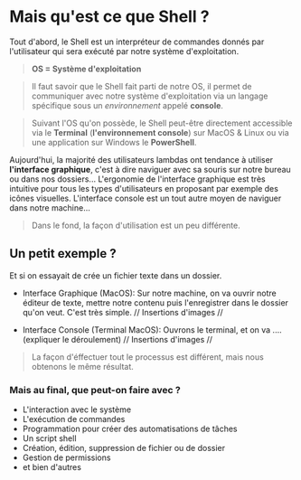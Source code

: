 # Mais qu'est ce que Shell ?

Tout d'abord, le Shell est un interpréteur de commandes donnés par l'utilisateur qui sera exécuté par notre système d'exploitation.

> **OS = Système d'exploitation**

> Il faut savoir que le Shell fait parti de notre OS, il permet de communiquer avec notre système d'exploitation via un langage spécifique sous un *environnement* appelé **console**. 

> Suivant l'OS qu'on possède, le Shell peut-être directement accessible via le **Terminal** (**l'environnement console**) sur MacOS & Linux ou via une application sur Windows le **PowerShell**.

Aujourd'hui, la majorité des utilisateurs lambdas ont tendance à utiliser **l'interface graphique**, c'est à dire naviguer avec sa souris sur notre bureau ou dans nos dossiers... L'ergonomie de l'interface graphique est très intuitive pour tous les types d'utilisateurs en proposant par exemple des icônes visuelles.
L'interface console est un tout autre moyen de naviguer dans notre machine... 
> Dans le fond, la façon d'utilisation est un peu différente.


## Un petit exemple ?

Et si on essayait de crée un fichier texte dans un dossier.

* Interface Graphique (MacOS):
Sur notre machine, on va ouvrir notre éditeur de texte, mettre notre contenu puis l'enregistrer dans le dossier qu'on veut. C'est très simple.
// Insertions d'images //

* Interface Console (Terminal MacOS):
Ouvrons le terminal, et on va .... (expliquer le déroulement)
// Insertions d'images //

> La façon d'éffectuer tout le processus est différent, mais nous obtenons le même résultat.

### Mais au final, que peut-on faire avec ?

* L'interaction avec le système
* L'exécution de commandes
* Programmation pour créer des automatisations de tâches
* Un script shell
* Création, édition, suppression de fichier ou de dossier
* Gestion de permissions
* et bien d'autres